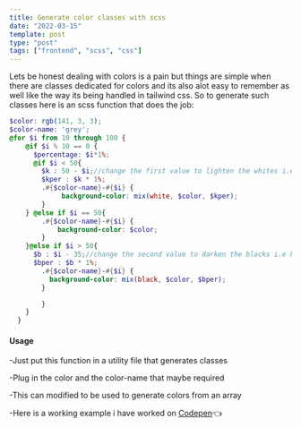 ```yaml
---
title: Generate color classes with scss
date: "2022-03-15"
template: post
type: "post"
tags: ["frontend", "scss", "css"]
---
```


Lets be honest dealing with colors is a pain but things are simple when there are classes dedicated for colors and its also alot easy to remember as well like the way its being handled in tailwind css. So to generate such classes here is an scss function that does the job:

```scss
$color: rgb(141, 3, 3);
$color-name: 'grey';
@for $i from 10 through 100 {
    @if $i % 10 == 0 {
      $percentage: $i*1%;
      @if $i < 50{
        $k : 50 - $i;//change the first value to lighten the whites i.e between 50 to 80
        $kper : $k * 1%;
        .#{$color-name}-#{$i} {
             background-color: mix(white, $color, $kper);
        } 
    } @else if $i == 50{
        .#{$color-name}-#{$i} {
            background-color: $color;
        }
    }@else if $i > 50{
      $b : $i - 35;//change the second value to darken the blacks i.e between 20 to 50
      $bper : $b * 1%;
        .#{$color-name}-#{$i} {
          background-color: mix(black, $color, $bper);
        }

        }
    }
  }

```


#### Usage 

-Just put this function in a utility file that generates classes

-Plug in the color and the color-name that maybe required

-This can modified to be used to generate colors from an array

-Here is a working example i have worked on [Codepen](https://codepen.io/ed613/pen/LYembWJ)👈

